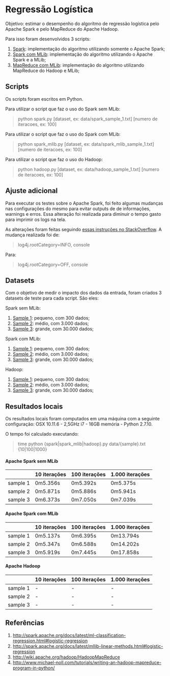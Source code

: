 # Regressão Logística
Objetivo: estimar o desempenho do algoritmo de regressão logística pelo Apache Spark e pelo MapReduce do Apache Hadoop.

Para isso foram desenvolvidos 3 scripts:
1. [Spark](spark.py): implementação do algoritmo utilizando somente o Apache Spark;
2. [Spark com MLib](spark_mlib.py): implementação do algoritmo utilizando o Apache Spark e a MLib;
3. [MapReduce com MLib](hadoop.py): implementação do algoritmo utilizando MapReduce do Hadoop e MLib;



## Scripts
Os scripts foram escritos em Python.

Para utilizar o script que faz o uso do Spark sem MLib:
> python spark.py [dataset, ex: data/spark_sample_1.txt] [numero de iteracoes, ex: 100]

Para utilizar o script que faz o uso do Spark com MLib:
> python spark_mlib.py [dataset, ex: data/spark_mlib_sample_1.txt] [numero de iteracoes, ex: 100]

Para utilizar o script que faz o uso do Hadoop:
> python hadoop.py [dataset, ex: data/hadoop_sample_1.txt] [numero de iteracoes, ex: 100]



## Ajuste adicional
Para executar os testes sobre o Apache Spark, foi feito algumas mudanças nas configurações do mesmo para evitar outputs de de informações, warnings e erros. Essa alteração foi realizada para diminuir o tempo gasto para imprimir os logs na tela.

As alterações foram feitas seguindo [essas instruções no StackOverflow](http://stackoverflow.com/questions/25193488/how-to-turn-off-info-logging-in-pyspark). A mudança realizada foi de:
> log4j.rootCategory=INFO, console

Para:
> log4j.rootCategory=OFF, console



## Datasets
Com o objetivo de medir o impacto dos dados da entrada, foram criados 3 datasets de teste para cada script. São eles:

Spark sem MLib:
1. [Sample 1](data/spark_sample_1.txt): pequeno, com 300 dados;
2. [Sample 2](data/spark_sample_2.txt): médio, com 3.000 dados;
3. [Sample 3](data/spark_sample_3.txt): grande, com 30.000 dados;

Spark com MLib:
1. [Sample 1](data/spark_mlib_sample_1.txt): pequeno, com 300 dados;
2. [Sample 2](data/spark_mlib_sample_2.txt): médio, com 3.000 dados;
3. [Sample 3](data/spark_mlib_sample_3.txt): grande, com 30.000 dados;

Hadoop:
1. [Sample 1](data/hadoop_sample_1.txt): pequeno, com 300 dados;
2. [Sample 2](data/hadoop_sample_2.txt): médio, com 3.000 dados;
3. [Sample 3](data/hadoop_sample_3.txt): grande, com 30.000 dados;



## Resultados locais
Os resultados locais foram computados em uma máquina com a seguinte configuração:
OSX 10.11.6 - 2,5GHz i7 - 16GB memória - Python 2.7.10.

O tempo foi calculado executando:
> time python {spark|spark_mlib|hadoop}.py data/{sample}.txt {10|100|1000}

#### Apache Spark sem MLib
|          | 10 iterações | 100 iterações | 1.000 iterações |
|----------|--------------|---------------|----------------|
| sample 1 | 0m5.356s | 0m5.392s | 0m5.375s |
| sample 2 | 0m5.871s | 0m5.886s | 0m5.941s |
| sample 3 | 0m6.373s | 0m7.050s | 0m7.039s |

#### Apache Spark com MLib
|          | 10 iterações | 100 iterações | 1.000 iterações |
|----------|--------------|---------------|----------------|
| sample 1 | 0m5.137s | 0m6.395s | 0m13.794s |
| sample 2 | 0m5.347s | 0m6.588s | 0m14.202s |
| sample 3 | 0m5.919s | 0m7.445s | 0m17.858s |

#### Apache Hadoop
|          | 10 iterações | 100 iterações | 1.000 iterações |
|----------|--------------|---------------|----------------|
| sample 1 | - | - | - |
| sample 2 | - | - | - |
| sample 3 | - | - | - |



## Referências
1. http://spark.apache.org/docs/latest/ml-classification-regression.html#logistic-regression
2. http://spark.apache.org/docs/latest/mllib-linear-methods.html#logistic-regression
3. http://wiki.apache.org/hadoop/HadoopMapReduce
4. http://www.michael-noll.com/tutorials/writing-an-hadoop-mapreduce-program-in-python/
